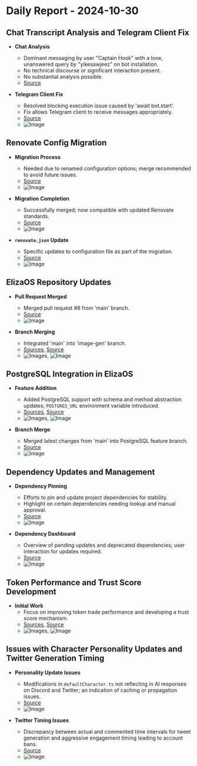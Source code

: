# Daily Report - 2024-10-30

## Chat Transcript Analysis and Telegram Client Fix

- **Chat Analysis**

  - Dominant messaging by user "Captain Hook" with a lone, unanswered query by "yikesawjeez" on bot installation.
  - No technical discourse or significant interaction present.
  - No substantial analysis possible.
  - [Source](https://discord.com/channels/1253563208833433701/1326603270893867064)

- **Telegram Client Fix**
  - Resolved blocking execution issue caused by 'await bot.start'.
  - Fix allows Telegram client to receive messages appropriately.
  - [Source](https://github.com/elizaOS/eliza/pull/103)
  - ![Image](https://opengraph.githubassets.com/1/elizaOS/eliza/pull/103)

## Renovate Config Migration

- **Migration Process**

  - Needed due to renamed configuration options; merge recommended to avoid future issues.
  - [Source](https://github.com/elizaOS/eliza/pull/80)
  - ![Image](https://opengraph.githubassets.com/1/elizaOS/eliza/pull/80)

- **Migration Completion**

  - Successfully merged; now compatible with updated Renovate standards.
  - [Source](https://github.com/elizaOS/eliza/commit/2729621d8c1aace3473585ea79365cbc74a45ef0)
  - ![Image](https://opengraph.githubassets.com/1/elizaOS/eliza/commit/2729621d8c1aace3473585ea79365cbc74a45ef0)

- **`renovate.json` Update**
  - Specific updates to configuration file as part of the migration.
  - [Source](https://github.com/elizaOS/eliza/commit/d8d86e0550c93bbb6a2a89164c1e05a304e3df36)
  - ![Image](https://opengraph.githubassets.com/1/elizaOS/eliza/commit/d8d86e0550c93bbb6a2a89164c1e05a304e3df36)

## ElizaOS Repository Updates

- **Pull Request Merged**

  - Merged pull request #8 from 'main' branch.
  - [Source](https://github.com/elizaOS/eliza/commit/9c587462970a25a1e12350d6fa3a94716f6061f8)
  - ![Image](https://opengraph.githubassets.com/1/elizaOS/eliza/commit/9c587462970a25a1e12350d6fa3a94716f6061f8)

- **Branch Merging**
  - Integrated 'main' into 'image-gen' branch.
  - [Sources](https://github.com/elizaOS/eliza/commit/5bcb97d6cf6a75a5f4fe69c18b8eae33b3d242ce), [Source](https://github.com/elizaOS/eliza/commit/320b8fa78587144ea925af4ee5a9b6e2bae7262b)
  - ![Images](https://opengraph.githubassets.com/1/elizaOS/eliza/commit/5bcb97d6cf6a75a5f4fe69c18b8eae33b3d242ce), ![Image](https://opengraph.githubassets.com/1/elizaOS/eliza/commit/320b8fa78587144ea925af4ee5a9b6e2bae7262b)

## PostgreSQL Integration in ElizaOS

- **Feature Addition**

  - Added PostgreSQL support with schema and method abstraction updates; `POSTGRES_URL` environment variable introduced.
  - [Sources](https://github.com/elizaOS/eliza/commit/4c07070806ee348160c4e26feb45a77fa26be465), [Source](https://github.com/elizaOS/eliza/pull/102)
  - ![Images](https://opengraph.githubassets.com/1/elizaOS/eliza/commit/4c07070806ee348160c4e26feb45a77fa26be465), ![Image](https://opengraph.githubassets.com/1/elizaOS/eliza/pull/102)

- **Branch Merge**
  - Merged latest changes from 'main' into PostgreSQL feature branch.
  - [Source](https://github.com/elizaOS/eliza/commit/af9604a062cfb55b0e32e9e569b08c361df9668b)
  - ![Image](https://opengraph.githubassets.com/1/elizaOS/eliza/commit/af9604a062cfb55b0e32e9e569b08c361df9668b)

## Dependency Updates and Management

- **Dependency Pinning**

  - Efforts to pin and update project dependencies for stability.
  - Highlight on certain dependencies needing lookup and manual approval.
  - [Source](https://github.com/elizaOS/eliza/pull/88)
  - ![Image](https://opengraph.githubassets.com/1/elizaOS/eliza/pull/88)

- **Dependency Dashboard**
  - Overview of pending updates and deprecated dependencies; user interaction for updates required.
  - [Source](https://github.com/elizaOS/eliza/issues/79)
  - ![Image](https://opengraph.githubassets.com/1/elizaOS/eliza/issues/79)

## Token Performance and Trust Score Development

- **Initial Work**
  - Focus on improving token trade performance and developing a trust score mechanism.
  - [Sources](https://github.com/elizaOS/eliza/commit/80296c812150ad0f8e81d595aa070abbaf31ee0b), [Source](https://github.com/elizaOS/eliza/pull/101)
  - ![Images](https://opengraph.githubassets.com/1/elizaOS/eliza/commit/80296c812150ad0f8e81d595aa070abbaf31ee0b), ![Image](https://opengraph.githubassets.com/1/elizaOS/eliza/pull/101)

## Issues with Character Personality Updates and Twitter Generation Timing

- **Personality Update Issues**

  - Modifications in `defaultCharacter.ts` not reflecting in AI responses on Discord and Twitter; an indication of caching or propagation issues.
  - [Source](https://github.com/elizaOS/eliza/issues/95)
  - ![Image](https://opengraph.githubassets.com/1/elizaOS/eliza/issues/95)

- **Twitter Timing Issues**
  - Discrepancy between actual and commented time intervals for tweet generation and aggressive engagement timing leading to account bans.
  - [Source](https://github.com/elizaOS/eliza/issues/92)
  - ![Image](https://opengraph.githubassets.com/1/elizaOS/eliza/issues/92)
